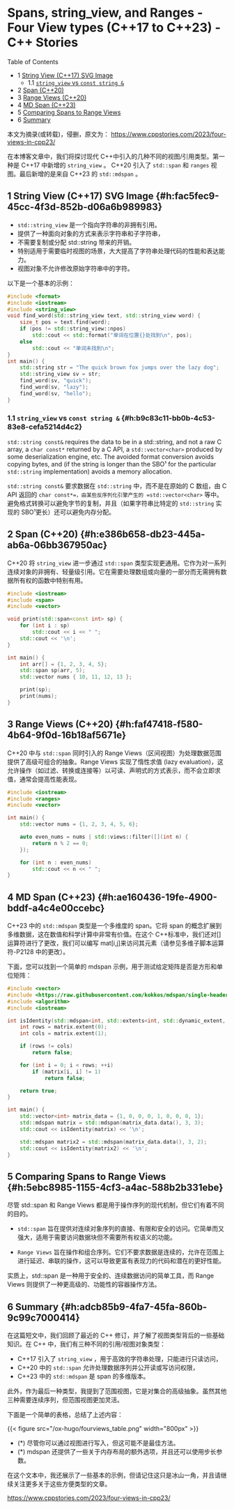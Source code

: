 # Spans, string_view, and Ranges - Four View types (C++17 to C++23) - C++ Stories


<div class="ox-hugo-toc toc has-section-numbers">

<div class="heading">Table of Contents</div>

- <span class="section-num">1</span> [String View (C++17) SVG Image](#h:fac5fec9-45cc-4f3d-852b-d06a6b989983)
    - <span class="section-num">1.1</span> [`string_view` vs `const string &`](#h:b9c83c11-bb0b-4c53-83e8-cefa5214d4c2)
- <span class="section-num">2</span> [Span (C++20)](#h:e386b658-db23-445a-ab6a-06bb367950ac)
- <span class="section-num">3</span> [Range Views (C++20)](#h:faf47418-f580-4b64-9f0d-16b18af5671e)
- <span class="section-num">4</span> [MD Span (C++23)](#h:ae160436-19fe-4900-bddf-a4c4e00ccebc)
- <span class="section-num">5</span> [Comparing Spans to Range Views](#h:5ebc8985-1155-4cf3-a4ac-588b2b331ebe)
- <span class="section-num">6</span> [Summary](#h:adcb85b9-4fa7-45fa-860b-9c99c7000414)

</div>
<!--endtoc-->


本文为摘录(或转载)，侵删，原文为： https://www.cppstories.com/2023/four-views-in-cpp23/

在本博客文章中，我们将探讨现代 C++中引入的几种不同的视图/引用类型。第一种是 C++17 中新增的 `string_view` 。
C++20 引入了 `std::span` 和 `ranges` 视图。最后新增的是来自 C++23 的 `std::mdspan` 。


## <span class="section-num">1</span> String View (C++17) SVG Image {#h:fac5fec9-45cc-4f3d-852b-d06a6b989983}

-   `std::string_view` 是一个指向字符串的非拥有引用。
-   提供了一种面向对象的方式来表示字符串和子字符串，
-   不需要复制或分配 std::string 带来的开销。
-   特别适用于需要临时视图的场景，大大提高了字符串处理代码的性能和表达能力。
-   视图对象不允许修改原始字符串中的字符。

以下是一个基本的示例：

```c++
#include <format>
#include <iostream>
#include <string_view>
void find_word(std::string_view text, std::string_view word) {
    size_t pos = text.find(word);
    if (pos != std::string_view::npos)
        std::cout << std::format("单词在位置{}处找到\n", pos);
    else
        std::cout << "单词未找到\n";
}
int main() {
    std::string str = "The quick brown fox jumps over the lazy dog";
    std::string_view sv = str;
    find_word(sv, "quick");
    find_word(sv, "lazy");
    find_word(sv, "hello");
}
```


### <span class="section-num">1.1</span> `string_view` vs `const string &` {#h:b9c83c11-bb0b-4c53-83e8-cefa5214d4c2}

`std::string const&` requires the data to be in a std::string, and not a raw C array, a
`char const*` returned by a C API, a `std::vector<char>` produced by some deserialization
engine, etc. The avoided format conversion avoids copying bytes, and (if the string is
longer than the SBO¹ for the particular `std::string` implementation) avoids a memory
allocation.

`std::string const&` 要求数据在 `std::string` 中，而不是在原始的 C 数组，由 C API 返回的
`char const*=，由某些反序列化引擎产生的 =std::vector<char>` 等中。避免格式转换可以避免字节的复制，并且（如果字符串比特定的 `std::string` 实现的 SBO¹更长）还可以避免内存分配。


## <span class="section-num">2</span> Span (C++20) {#h:e386b658-db23-445a-ab6a-06bb367950ac}

C++20 将 `string_view` 进一步通过 `std::span` 类型实现更通用。它作为对一系列连续对象的非拥有、轻量级引用。它在需要处理数组或向量的一部分而无需拥有数据所有权的函数中特别有用。

```c++
#include <iostream>
#include <span>
#include <vector>

void print(std::span<const int> sp) {
    for (int i : sp)
        std::cout << i << " ";
    std::cout << '\n';
}

int main() {
    int arr[] = {1, 2, 3, 4, 5};
    std::span sp(arr, 5);
    std::vector nums { 10, 11, 12, 13 };

    print(sp);
    print(nums);
}
```


## <span class="section-num">3</span> Range Views (C++20) {#h:faf47418-f580-4b64-9f0d-16b18af5671e}

C++20 中与 `std::span` 同时引入的 Range Views（区间视图）为处理数据范围提供了高级可组合的抽象。Range Views 实现了惰性求值 (lazy evaluation)，这允许操作（如过滤、转换或连接等）以可读、声明式的方式表示，而不会立即求值，通常会提高性能表现。

```c++
#include <iostream>
#include <ranges>
#include <vector>

int main() {
    std::vector nums = {1, 2, 3, 4, 5, 6};

    auto even_nums = nums | std::views::filter([](int n) {
        return n % 2 == 0;
    });

    for (int n : even_nums)
        std::cout << n << " ";
}

```


## <span class="section-num">4</span> MD Span (C++23) {#h:ae160436-19fe-4900-bddf-a4c4e00ccebc}

C++23 中的 `std::mdspan` 类型是一个多维度的 span。它将 span 的概念扩展到多维数据，这在数值和科学计算中非常有价值。在这个 C++标准中，我们还对[]运算符进行了更改，我们可以编写
mat[i,j]来访问其元素（请参见多维子脚本运算符-P2128 中的更改）。

下面，您可以找到一个简单的 mdspan 示例，用于测试给定矩阵是否是方形和单位矩阵：

```c++
#include <vector>
#include <https://raw.githubusercontent.com/kokkos/mdspan/single-header/mdspan.hpp>
#include <algorithm>
#include <iostream>

int isIdentity(std::mdspan<int, std::extents<int, std::dynamic_extent, std::dynamic_extent>> matrix) {
    int rows = matrix.extent(0);
    int cols = matrix.extent(1);

    if (rows != cols)
        return false;

    for (int i = 0; i < rows; ++i)
        if (matrix[i, i] != 1)
            return false;

    return true;
}

int main() {
    std::vector<int> matrix_data = {1, 0, 0, 0, 1, 0, 0, 0, 1};
    std::mdspan matrix = std::mdspan(matrix_data.data(), 3, 3);
    std::cout << isIdentity(matrix) << '\n';

    std::mdspan matrix2 = std::mdspan(matrix_data.data(), 3, 2);
    std::cout << isIdentity(matrix2) << '\n';
}

```


## <span class="section-num">5</span> Comparing Spans to Range Views {#h:5ebc8985-1155-4cf3-a4ac-588b2b331ebe}

尽管 std::span 和 Range Views 都是用于操作序列的现代机制，但它们有着不同的目的。

-   `std::span` 旨在提供对连续对象序列的直接、有限和安全的访问。它简单而又强大，适用于需要访问数据块但不需要所有权语义的功能。

-   `Range Views` 旨在操作和组合序列。它们不要求数据是连续的，允许在范围上进行延迟、串联的操作，这可以导致更富有表现力的代码和潜在的更好性能。

实质上，std::span 是一种用于安全的、连续数据访问的简单工具，而 Range Views 则提供了一种更高级的、功能性的容器操作方法。


## <span class="section-num">6</span> Summary {#h:adcb85b9-4fa7-45fa-860b-9c99c7000414}

在这篇短文中，我们回顾了最近的 C++ 修订，并了解了视图类型背后的一些基础知识。在 C++ 中，我们有三种不同的引用/视图对象类型：

-   C++17 引入了 `string_view` ，用于高效的字符串处理，只能进行只读访问，
-   C++20 中的 `std::span` 允许处理数据序列并公开读或写访问权限，
-   C++23 中的 `std::mdspan` 是 span 的多维版本。

此外，作为最后一种类型，我提到了范围视图，它是对集合的高级抽象。虽然其他三种需要连续序列，但范围视图更加灵活。

下面是一个简单的表格，总结了上述内容：

{{< figure src="/ox-hugo/fourviews_table.png" width="800px" >}}

-   (\*) 尽管你可以通过视图进行写入，但这可能不是最佳方法。
-   (\*) mdspan 还提供了一些关于内存布局的额外选项，并且还可以使用步长参数。

在这个文本中，我还展示了一些基本的示例，但请记住这只是冰山一角，并且请继续关注更多关于这些方便类型的文章。

<https://www.cppstories.com/2023/four-views-in-cpp23/>

